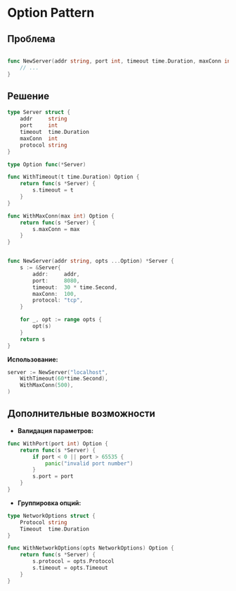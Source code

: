 ```table-of-contents
```
# Option Pattern

## Проблема

```go

func NewServer(addr string, port int, timeout time.Duration, maxConn int, protocol string) *Server {
    // ...
}

```
## Решение
```go
type Server struct {
    addr     string
    port     int
    timeout  time.Duration
    maxConn  int
    protocol string
}

type Option func(*Server)

func WithTimeout(t time.Duration) Option {
    return func(s *Server) {
        s.timeout = t
    }
}

func WithMaxConn(max int) Option {
    return func(s *Server) {
        s.maxConn = max
    }
}

```

```go

func NewServer(addr string, opts ...Option) *Server {
    s := &Server{
        addr:     addr,
        port:     8080,
        timeout:  30 * time.Second,
        maxConn:  100,
        protocol: "tcp",
    }

    for _, opt := range opts {
        opt(s)
    }
    return s
}

```

**Использование:**
```go
server := NewServer("localhost",
    WithTimeout(60*time.Second),
    WithMaxConn(500),
)

```
## Дополнительные возможности
- **Валидация параметров:**
```go
func WithPort(port int) Option {
    return func(s *Server) {
        if port < 0 || port > 65535 {
            panic("invalid port number")
        }
        s.port = port
    }
}

```
- **Группировка опций:**
```go
type NetworkOptions struct {
    Protocol string
    Timeout  time.Duration
}

func WithNetworkOptions(opts NetworkOptions) Option {
    return func(s *Server) {
        s.protocol = opts.Protocol
        s.timeout = opts.Timeout
    }
}

```